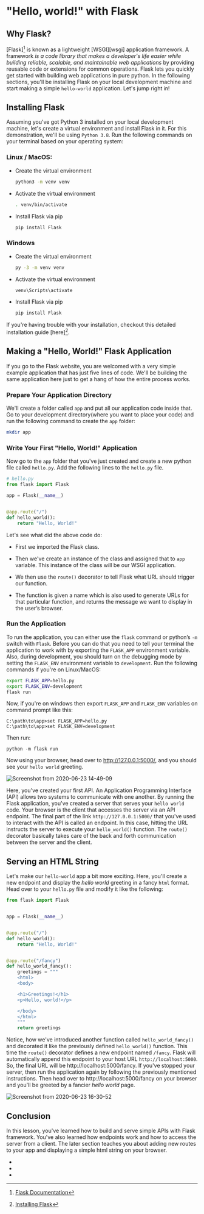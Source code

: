 # "Hello, world!" with Flask

## Why Flask?

[Flask][^flask] is known as a lightweight [WSGI][wsgi] application framework. A framework *is a code library that makes a developer's life easier while building reliable, scalable, and maintainable web applications* by providing reusable code or extensions for common operations. Flask lets you quickly get started with building web applications in pure python. In the following sections, you'll be installing Flask on your local development machine and start making a simple `hello-world` application. Let's jump right in!

## Installing Flask

Assuming you've got Python 3 installed on your local development machine, let's create a virtual environment and install Flask in it. For this demonstration, we'll be using `Python 3.8`. Run the following commands on your terminal based on your operating system:

### Linux / MacOS:

* Create the virtual environment

    ```bash
    python3 -m venv venv
    ```

* Activate the virtual environment

    ```bash
    . venv/bin/activate
    ```

* Install Flask via pip

    ```bash
    pip install Flask
    ```

### Windows

* Create the virtual environment

    ```bash
    py -3 -m venv venv
    ```

* Activate the virtual environment

    ```bash
    venv\Scripts\activate
    ```

* Install Flask via pip

    ```bash
    pip install Flask
    ```

If you're having trouble with your installation, checkout this detailed installation guide [here][^flask-install].

## Making a "Hello, World!" Flask Application

If you go to the Flask website, you are welcomed with a very simple example application that has just five lines of code. We'll be building the same application here just to get a hang of how the entire process works.

### Prepare Your Application Directory

We'll create a folder called `app` and put all our application code inside that. Go to your development directory(where you want to place your code) and run the following command to create the `app` folder:

```bash
mkdir app
```

### Write Your First "Hello, World!" Application

Now go to the `app` folder that you've just created and create a new python file called `hello.py`. Add the following lines to the `hello.py` file.

```python
# hello.py
from flask import Flask

app = Flask(__name__)


@app.route("/")
def hello_world():
    return "Hello, World!"
```

Let's see what did the above code do:

* First we imported the Flask class.

* Then we've create an instance of the class and assigned that to `app` variable. This instance of the class will be our WSGI application.

* We then use the `route()` decorator to tell Flask what URL should trigger our function.

* The function is given a name which is also used to generate URLs for that particular function, and returns the message we want to display in the user’s browser.

### Run the Application

To run the application, you can either use the `flask` command or python’s `-m` switch with `Flask`. Before you can do that you need to tell your terminal the application to work with by exporting the `FLASK_APP` environment variable. Also, during development, you should turn on the debugging mode by setting the `FLASK_ENV` environment variable to `development`. Run the following commands if you're on Linux/MacOS:

```bash
export FLASK_APP=hello.py
export FLASK_ENV=development
flask run
```


Now, if you're on windows then export `FLASK_APP` and `FLASK_ENV` variables on command prompt like this:

```
C:\path\to\app>set FLASK_APP=hello.py
C:\path\to\app>set FLASK_ENV=development
```

Then run:

```
python -m flask run
```

Now using your browser, head over to http://127.0.0.1:5000/, and you should see your `hello world` greeting.

![Screenshot from 2020-06-23 14-49-09](https://user-images.githubusercontent.com/30027932/85382453-cda74200-b560-11ea-810e-a357545531ee.png)


Here, you've created your first API. An Application Programming Interface (API) allows two systems to communicate with one another. By running the Flask application, you've created a server that serves your `hello world` code. Your browser is the client that accesses the server via an API endpoint. The final part of the link `http://127.0.0.1:5000/` that you've used to interact with the API is called an endpoint. In this case, hitting the URL instructs the server to execute your `hello_world()` function. The `route()` decorator basically takes care of the back and forth communication between the server and the client.

## Serving an HTML String

Let's make our `hello-world` app a bit more exciting. Here, you'll create a new endpoint and display the *hello world* greeting in a fancy `html` format. Head over to your `hello.py` file and modify it like the following:

```python
from flask import Flask


app = Flask(__name__)


@app.route("/")
def hello_world():
    return "Hello, World!"


@app.route("/fancy")
def hello_world_fancy():
    greetings = """
    <html>
    <body>

    <h1>Greetings!</h1>
    <p>Hello, world!</p>

    </body>
    </html>
    """
    return greetings
```

Notice, how we've introduced another function called `hello_world_fancy()` and decorated it like the previously defined `hello_world()` function. This time the `route()` decorator defines a new endpoint named `/fancy`. Flask will automatically append this endpoint to your host URL `http://localhost:5000`. So, the final URL will be http://localhost:5000/fancy. If you've stopped your server, then run the application again by following the previously mentioned instructions. Then head over to http://localhost:5000/fancy on your browser and you'll be greeted by a fancier *hello world* page.

![Screenshot from 2020-06-23 16-30-52](https://user-images.githubusercontent.com/30027932/85393520-f7676580-b56e-11ea-93ed-fc6621116e04.png)

## Conclusion

In this lesson, you've learned how to build and serve simple APIs with Flask framework. You've also learned how endpoints work and how to access the server from a client. The later section teaches you about adding new routes to your app and displaying a simple html string on your browser.

* [^flask]: [Flask Documentation](https://flask.palletsprojects.com/en/1.1.x/)
* [^wsgi]: [Getting Started with WSGI](https://wsgi.readthedocs.io/en/latest/what.html)
* [^flask-install]: [Installing Flask](https://flask.palletsprojects.com/en/1.1.x/installation/)
